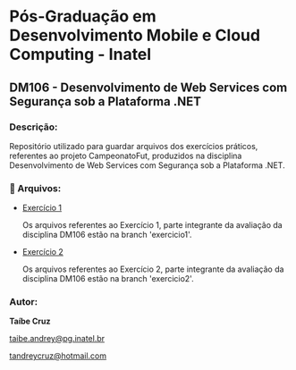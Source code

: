# Pós-Graduação em Desenvolvimento Mobile e Cloud Computing - Inatel
## DM106 - Desenvolvimento de Web Services com Segurança sob a Plataforma .NET
### Descrição:
Repositório utilizado para guardar arquivos dos exercícios práticos, referentes ao projeto CampeonatoFut, produzidos na disciplina Desenvolvimento de Web Services com Segurança sob a Plataforma .NET.
### 📂 Arquivos:

- [Exercício 1](https://github.com/tandreycruz/PG_Inatel_DM106_CampeonatoFut/tree/exercicio1)

  Os arquivos referentes ao Exercício 1, parte integrante da avaliação da disciplina DM106 estão na branch 'exercicio1'.

- [Exercício 2](https://github.com/tandreycruz/PG_Inatel_DM106_CampeonatoFut/tree/exercicio2)

  Os arquivos referentes ao Exercício 2, parte integrante da avaliação da disciplina DM106 estão na branch 'exercicio2'.


### Autor:
**Taíbe Cruz**

taibe.andrey@pg.inatel.br

tandreycruz@hotmail.com
